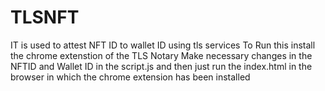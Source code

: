 # TLSNFT
IT is used to attest  NFT ID to wallet ID using tls services
To Run this install the chrome extenstion of the TLS Notary 
Make necessary changes in the NFTID and Wallet ID in the script.js and then just run the index.html in the browser in which the chrome extension has been installed 
